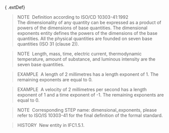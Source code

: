 ﻿{ .extDef}
> NOTE&nbsp; Definition according to ISO/CD 10303-41:1992  
> The dimensionality of any quantity can be expressed as a product of powers of the dimensions of base quantities. The dimensional exponents entity defines the powers of the dimensions of the base quantities. All the physical quantities are founded on seven base quantities (ISO 31 (clause 2)).

> NOTE&nbsp; Length, mass, time, electric current, thermodynamic temperature, amount of substance, and luminous intensity are the seven base quantities.

> EXAMPLE&nbsp; A length of 2 millimetres has a length exponent of 1. The remaining exponents are equal to 0.

> EXAMPLE&nbsp; A velocity of 2 millimetres per second has a length exponent of 1 and a time exponent of -1. The remaining exponents are equal to 0.

> NOTE&nbsp; Corresponding STEP name: dimensional_exponents, please refer to ISO/IS 10303-41 for the final definition of the formal standard.

> HISTORY&nbsp; New entity in IFC1.5.1.
